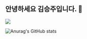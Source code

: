 ## 안녕하세요 김승주입니다.  👋

<a href="https://kukimisgood.tistory.com/" target="_blank"><img src="https://img.shields.io/badge/blog-3DDC84?style=for-the-badge&logo=Tistory&logoColor=000000"/></a>

![Anurag's GitHub stats](https://github-readme-stats.vercel.app/api?username=kukimisgood&show_icons=true&theme=radical)

<!--
**kukimisgood/kukimisgood** is a ✨ _special_ ✨ repository because its `README.md` (this file) appears on your GitHub profile.

Here are some ideas to get you started:

- 🔭 I’m currently working on ...
- 🌱 I’m currently learning ...
- 👯 I’m looking to collaborate on ...
- 🤔 I’m looking for help with ...
- 💬 Ask me about ...
- 📫 How to reach me: ...
- 😄 Pronouns: ...
- ⚡ Fun fact: ...
-->
